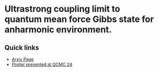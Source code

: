 # Ultrastrong coupling limit to quantum mean force Gibbs state for anharmonic environment. 

## Quick links

  - [Arxiv Page](https://arxiv.org/abs/2405.03044)
  - [Poster presented at QCMC 24](https://drive.google.com/file/d/1kQrJAaTPtgEMTyjJafm5inQYjGPGy0Ta/view?usp=drive_link)


